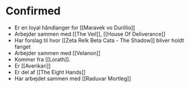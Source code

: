 # Confirmed
- Er en loyal håndlanger for [[Maravek vo Durillio]]
- Arbejder sammen med [[The Veil]], [[House Of Deliverance]] 
- Har forslag til hvor [[Zeta Relk Beta Cata - The Shadow]] bliver holdt fanget
- Arbejder sammen med [[Velanon]]
- Kommer fra [[Lorath]].
- Er [[Averikari]]
- Er del af [[The Eight Hands]]
- Har arbejdet sammen med [[Raduvar Mortleg]]
